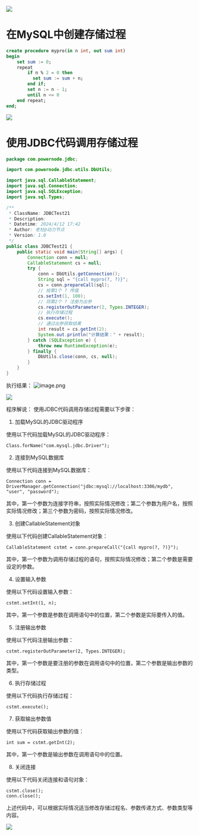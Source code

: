 ![](https://cdn.nlark.com/yuque/0/2023/jpeg/21376908/1692002570088-3338946f-42b3-4174-8910-7e749c31e950.jpeg#averageHue=%23f9f8f8&from=url&id=O8j9i&originHeight=78&originWidth=1400&originalType=binary&ratio=1&rotation=0&showTitle=false&status=done&style=shadow&title=)
# 在MySQL中创建存储过程
```sql
create procedure mypro(in n int, out sum int)
begin 
	set sum := 0;
	repeat 
		if n % 2 = 0 then 
		  set sum := sum + n;
		end if;
		set n := n - 1;
		until n <= 0
	end repeat;
end;
```

![](https://cdn.nlark.com/yuque/0/2023/jpeg/21376908/1692002570088-3338946f-42b3-4174-8910-7e749c31e950.jpeg#averageHue=%23f9f8f8&from=url&id=eRzbv&originHeight=78&originWidth=1400&originalType=binary&ratio=1&rotation=0&showTitle=false&status=done&style=shadow&title=)
# 使用JDBC代码调用存储过程
```java
package com.powernode.jdbc;

import com.powernode.jdbc.utils.DbUtils;

import java.sql.CallableStatement;
import java.sql.Connection;
import java.sql.SQLException;
import java.sql.Types;

/**
 * ClassName: JDBCTest21
 * Description:
 * Datetime: 2024/4/12 17:42
 * Author: 老杜@动力节点
 * Version: 1.0
 */
public class JDBCTest21 {
    public static void main(String[] args) {
        Connection conn = null;
        CallableStatement cs = null;
        try {
            conn = DbUtils.getConnection();
            String sql = "{call mypro(?, ?)}";
            cs = conn.prepareCall(sql);
            // 给第1个 ? 传值
            cs.setInt(1, 100);
            // 将第2个 ? 注册为出参
            cs.registerOutParameter(2, Types.INTEGER);
            // 执行存储过程
            cs.execute();
            // 通过出参获取结果
            int result = cs.getInt(2);
            System.out.println("计算结果：" + result);
        } catch (SQLException e) {
            throw new RuntimeException(e);
        } finally {
            DbUtils.close(conn, cs, null);
        }
    }
}

```

执行结果：
![image.png](https://cdn.nlark.com/yuque/0/2024/png/21376908/1712915314800-457530dc-85bd-4592-b0e7-595349fb92cb.png#averageHue=%239e886a&clientId=u5cc1386e-7362-4&from=paste&height=99&id=u799c12bb&originHeight=99&originWidth=212&originalType=binary&ratio=1&rotation=0&showTitle=false&size=5633&status=done&style=none&taskId=u00e009ad-cade-410a-88fb-32c53ff16b4&title=&width=212)

![](https://cdn.nlark.com/yuque/0/2023/jpeg/21376908/1692002570088-3338946f-42b3-4174-8910-7e749c31e950.jpeg#averageHue=%23f9f8f8&from=url&id=G93kN&originHeight=78&originWidth=1400&originalType=binary&ratio=1&rotation=0&showTitle=false&status=done&style=shadow&title=)

程序解说：
使用JDBC代码调用存储过程需要以下步骤：

1. 加载MySQL的JDBC驱动程序

使用以下代码加载MySQL的JDBC驱动程序：
```
Class.forName("com.mysql.jdbc.Driver");
```

2. 连接到MySQL数据库

使用以下代码连接到MySQL数据库：
```
Connection conn = DriverManager.getConnection("jdbc:mysql://localhost:3306/mydb", "user", "password");
```
其中，第一个参数为连接字符串，按照实际情况修改；第二个参数为用户名，按照实际情况修改；第三个参数为密码，按照实际情况修改。

3. 创建CallableStatement对象

使用以下代码创建CallableStatement对象：
```
CallableStatement cstmt = conn.prepareCall("{call mypro(?, ?)}");
```
其中，第一个参数为调用存储过程的语句，按照实际情况修改；第二个参数是需要设定的参数。

4. 设置输入参数

使用以下代码设置输入参数：
```
cstmt.setInt(1, n);
```
其中，第一个参数是参数在调用语句中的位置，第二个参数是实际要传入的值。

5. 注册输出参数

使用以下代码注册输出参数：
```
cstmt.registerOutParameter(2, Types.INTEGER);
```
其中，第一个参数是要注册的参数在调用语句中的位置，第二个参数是输出参数的类型。

6. 执行存储过程

使用以下代码执行存储过程：
```
cstmt.execute();
```

7. 获取输出参数值

使用以下代码获取输出参数的值：
```
int sum = cstmt.getInt(2);
```
其中，第一个参数是输出参数在调用语句中的位置。

8. 关闭连接

使用以下代码关闭连接和语句对象：
```
cstmt.close();
conn.close();
```
上述代码中，可以根据实际情况适当修改存储过程名、参数传递方式、参数类型等内容。

![](https://cdn.nlark.com/yuque/0/2023/jpeg/21376908/1692002570088-3338946f-42b3-4174-8910-7e749c31e950.jpeg#averageHue=%23f9f8f8&from=url&id=ejcIL&originHeight=78&originWidth=1400&originalType=binary&ratio=1&rotation=0&showTitle=false&status=done&style=shadow&title=)
